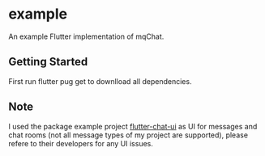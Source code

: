 # example

An example Flutter implementation of mqChat.

## Getting Started

First run flutter pug get to downlload all dependencies.

## Note
I used the package  example project [flutter-chat-ui](https://github.com/flyerhq/flutter_chat_ui) as UI for messages and chat rooms (not all message types of my project are supported), please refere to their developers for any UI issues.